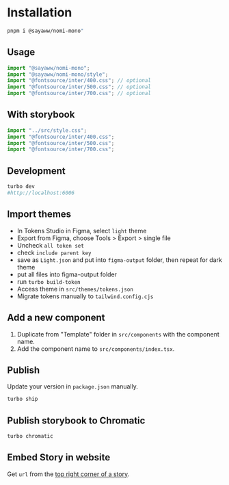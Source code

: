 # Installation

```bash
pnpm i @sayaww/nomi-mono"
```

## Usage

```jsx
import "@sayaww/nomi-mono";
import "@sayaww/nomi-mono/style";
import "@fontsource/inter/400.css"; // optional
import "@fontsource/inter/500.css"; // optional
import "@fontsource/inter/700.css"; // optional
```

## With storybook

```jsx
import "../src/style.css";
import "@fontsource/inter/400.css";
import "@fontsource/inter/500.css";
import "@fontsource/inter/700.css";
```

## Development

```bash
turbo dev
#http://localhost:6006
```

## Import themes

- In Tokens Studio in Figma, select `light` theme
- Export from Figma, choose Tools > Export > single file
- Uncheck `all token set`
- check `include parent key`
- save as `Light.json` and put into `figma-output` folder, then repeat for dark theme
- put all files into figma-output folder
- run `turbo build-token`
- Access theme in `src/themes/tokens.json`
- Migrate tokens manually to `tailwind.config.cjs`

## Add a new component

1. Duplicate from "Template" folder in `src/components` with the component name.
2. Add the component name to `src/components/index.tsx`.

## Publish

Update your version in `package.json` manually.

```bash
turbo ship
```

## Publish storybook to Chromatic

```bash
turbo chromatic
```

## Embed Story in website

Get `url` from the [top right corner of a story](https://nomi-workshop.vercel.app/?path=/story/atomic-button--default).
